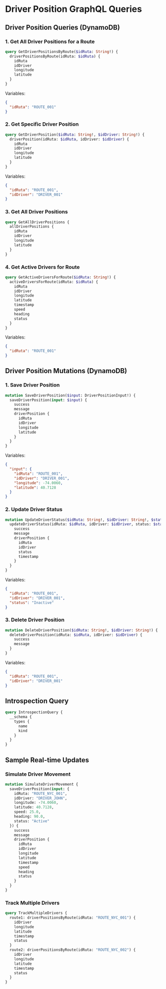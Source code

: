 # Driver Position GraphQL Queries

## Driver Position Queries (DynamoDB)

### 1. Get All Driver Positions for a Route
```graphql
query GetDriverPositionsByRoute($idRuta: String!) {
  driverPositionsByRoute(idRuta: $idRuta) {
    idRuta
    idDriver
    longitude
    latitude
  }
}
```

Variables:
```json
{
  "idRuta": "ROUTE_001"
}
```

### 2. Get Specific Driver Position
```graphql
query GetDriverPosition($idRuta: String!, $idDriver: String!) {
  driverPosition(idRuta: $idRuta, idDriver: $idDriver) {
    idRuta
    idDriver
    longitude
    latitude
  }
}
```

Variables:
```json
{
  "idRuta": "ROUTE_001",
  "idDriver": "DRIVER_001"
}
```

### 3. Get All Driver Positions
```graphql
query GetAllDriverPositions {
  allDriverPositions {
    idRuta
    idDriver
    longitude
    latitude
  }
}
```

### 4. Get Active Drivers for Route
```graphql
query GetActiveDriversForRoute($idRuta: String!) {
  activeDriversForRoute(idRuta: $idRuta) {
    idRuta
    idDriver
    longitude
    latitude
    timestamp
    speed
    heading
    status
  }
}
```

Variables:
```json
{
  "idRuta": "ROUTE_001"
}
```

## Driver Position Mutations (DynamoDB)

### 1. Save Driver Position
```graphql
mutation SaveDriverPosition($input: DriverPositionInput!) {
  saveDriverPosition(input: $input) {
    success
    message
    driverPosition {
      idRuta
      idDriver
      longitude
      latitude
    }
  }
}
```

Variables:
```json
{
  "input": {
    "idRuta": "ROUTE_001",
    "idDriver": "DRIVER_001",
    "longitude": -74.0060,
    "latitude": 40.7128
  }
}
```

### 2. Update Driver Status
```graphql
mutation UpdateDriverStatus($idRuta: String!, $idDriver: String!, $status: String!) {
  updateDriverStatus(idRuta: $idRuta, idDriver: $idDriver, status: $status) {
    success
    message
    driverPosition {
      idRuta
      idDriver
      status
      timestamp
    }
  }
}
```

Variables:
```json
{
  "idRuta": "ROUTE_001",
  "idDriver": "DRIVER_001",
  "status": "Inactive"
}
```

### 3. Delete Driver Position
```graphql
mutation DeleteDriverPosition($idRuta: String!, $idDriver: String!) {
  deleteDriverPosition(idRuta: $idRuta, idDriver: $idDriver) {
    success
    message
  }
}
```

Variables:
```json
{
  "idRuta": "ROUTE_001",
  "idDriver": "DRIVER_001"
}
```

## Introspection Query
```graphql
query IntrospectionQuery {
  __schema {
    types {
      name
      kind
    }
  }
}
```

## Sample Real-time Updates

### Simulate Driver Movement
```graphql
mutation SimulateDriverMovement {
  saveDriverPosition(input: {
    idRuta: "ROUTE_NYC_001",
    idDriver: "DRIVER_JOHN",
    longitude: -74.0060,
    latitude: 40.7128,
    speed: 25.0,
    heading: 90.0,
    status: "Active"
  }) {
    success
    message
    driverPosition {
      idRuta
      idDriver
      longitude
      latitude
      timestamp
      speed
      heading
      status
    }
  }
}
```

### Track Multiple Drivers
```graphql
query TrackMultipleDrivers {
  route1: driverPositionsByRoute(idRuta: "ROUTE_NYC_001") {
    idDriver
    longitude
    latitude
    timestamp
    status
  }
  route2: driverPositionsByRoute(idRuta: "ROUTE_NYC_002") {
    idDriver
    longitude
    latitude
    timestamp
    status
  }
}
```
